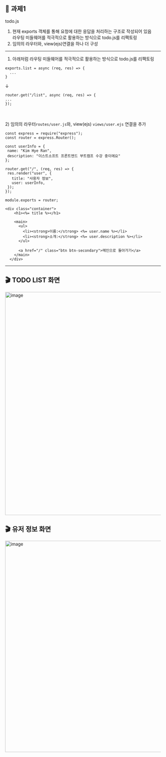 ## 📁 과제1

todo.js <br/>
1) 현재 exports 객체를 통해 요청에 대한 응답을 처리하는 구조로 작성되어 있음 <br/>
   라우팅 미들웨어를 적극적으로 활용하는 방식으로 todo.js를 리팩토링 <br/>
2) 임의의 라우터와, view(ejs)연결을 하나 더 구성 <br/>

---

1) 아래처럼 라우팅 미들웨어를 적극적으로 활용하는 방식으로 todo.js를 리팩토링
```
exports.list = async (req, res) => {
  ...
}
```
↓
```
router.get("/list", async (req, res) => {
...
});

```

<br/><br/>
2) 임의의 라우터`routes/user.js`와, view(ejs) `views/user.ejs` 연결을 추가

 ```
const express = require("express");
const router = express.Router();

const userInfo = {
  name: "Kim Hye Ran",
  description: "이스트소프트 프론트엔드 부트캠프 수강 중이에요"
};

router.get("/", (req, res) => {
  res.render("user", {
    title: "사용자 정보",
    user: userInfo,
  });
});

module.exports = router;
 ```

```
<div class="container">
    <h1><%= title %></h1>

    <main>
      <ul>
        <li><strong>이름:</strong> <%= user.name %></li>
        <li><strong>소개:</strong> <%= user.description %></li>
      </ul>

      <a href="/" class="btn btn-secondary">메인으로 돌아가기</a>
    </main>
  </div>
```

---

## 🎬 TODO LIST 화면
<img width="722" alt="image" src="https://github.com/user-attachments/assets/63cb7b2b-03ed-4dcf-96ac-c3ad770d974e" />

## 🎬 유저 정보 화면
<img width="684" alt="image" src="https://github.com/user-attachments/assets/2862c81a-5379-4d59-931f-1ec26c8961d2" />


